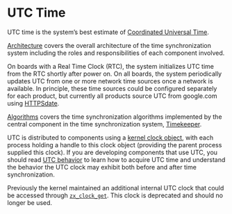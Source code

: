 # UTC Time

UTC time is the system’s best estimate of [Coordinated Universal Time][1].

[Architecture](architecture.md) covers the overall architecture of the time
synchronization system including the roles and responsibilities of each
component involved.

On boards with a Real Time Clock (RTC), the system initializes UTC time from the
RTC shortly after power on. On all boards, the system periodically updates UTC
from one or more network time sources once a network is available. In principle,
these time sources could be configured separately for each product, but
currently all products source UTC from google.com using
[HTTPSdate](/src/sys/time/httpsdate_time_source/README.md).

[Algorithms](algorithms.md) covers the time synchronization algorithms
implemented by the central component in the time synchronization system,
[Timekeeper](/src/sys/time/timekeeper).

UTC is distributed to components using a
[kernel clock object](/docs/reference/kernel_objects/clock.md), with each
process holding a handle to this clock object (providing the parent process
supplied this clock). If you are developing components that use UTC, you should
read [UTC behavior](behavior.md) to learn how to acquire UTC time and understand
the behavior the UTC clock may exhibit both before and after time
synchronization.

Previously the kernel maintained an additional internal UTC clock that could be
accessed through [`zx_clock_get`](/docs/reference/syscalls/clock_get.md). This
clock is deprecated and should no longer be used.

[1]: https://en.wikipedia.org/wiki/Coordinated_Universal_Time